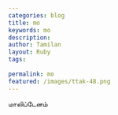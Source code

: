 ```yaml
---
categories: blog
title: mo
keywords: mo
description: 
author: Tamilan
layout: Ruby
tags: 
 
permalink: mo
featured: /images/ttak-48.png
---
```

  
மாலிப்டேனம்  
